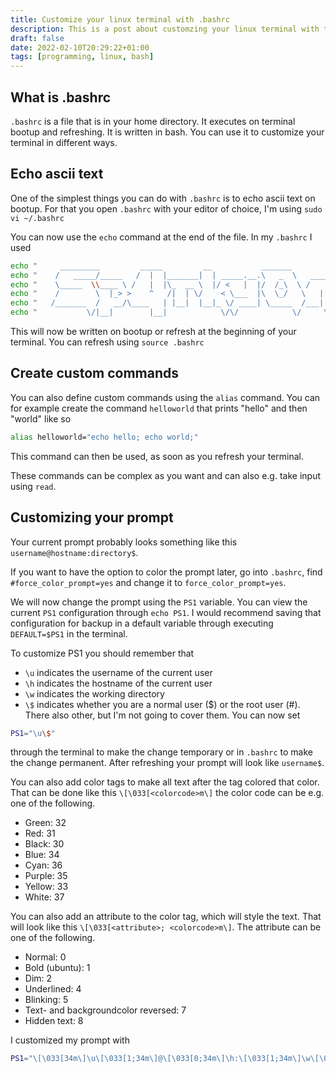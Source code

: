 ```yaml
---
title: Customize your linux terminal with .bashrc
description: This is a post about customzing your linux terminal with the ./bashrc file
draft: false
date: 2022-02-10T20:29:22+01:00
tags: [programming, linux, bash]
---
```


## What is .bashrc

`.bashrc` is a file that is in your home directory. It executes on terminal bootup and refreshing. It is written in bash. You can use it to customize your terminal in different ways.

## Echo ascii text

One of the simplest things you can do with `.bashrc` is to echo ascii text on bootup. For that you open `.bashrc` with your editor of choice, I'm using `sudo vi ~/.bashrc`

You can now use the `echo` command at the end of the file. In my `.bashrc` I used 
```bash
echo "     _________         _____         __           _______                 "
echo "    /   _____/_____   /  |  |_______|  | _____.__.\   _  \   ____   ____  "
echo "    \_____  \\____ \ /   |  |\_  __ \  |/ <   |  |/  /_\  \ /    \_/ __ \ "
echo "    /        \  |_> >    ^   /|  | \/    < \___  |\  \_/   \   |  \  ___/ "
echo "   /_______  /   __/\____   | |__|  |__|_ \/ ____| \_____  /___|  /\___  >"
echo "           \/|__|        |__|            \/\/            \/     \/     \/ "
```
This will now be written on bootup or refresh at the beginning of your terminal. You can refresh using `source .bashrc`

## Create custom commands

You can also define custom commands using the `alias` command. You can for example create the command `helloworld` that prints "hello" and then "world" like so
```bash
alias helloworld="echo hello; echo world;"
```
This command can then be used, as soon as you refresh your terminal.

These commands can be complex as you want and can also e.g. take input using `read`.<br>

## Customizing your prompt

Your current prompt probably looks something like this `username@hostname:directory$`. 

If you want to have the option to color the prompt later, go into `.bashrc`, find `#force_color_prompt=yes` and change it to `force_color_prompt=yes`.

We will now change the prompt using the `PS1` variable. You can view the current `PS1` configuration through `echo PS1`. I would recommend saving that configuration for backup in a default variable through executing `DEFAULT=$PS1` in the terminal. 

To customize PS1 you should remember that 
- `\u` indicates the username of the current user
- `\h` indicates the hostname of the current user
- `\w` indicates the working directory
- `\$` indicates whether you are a normal user ($) or the root user (#).
There also other, but I'm not going to cover them. You can now set 
```bash
PS1="\u\$"
``` 
through the terminal to make the change temporary or in `.bashrc` to make the change permanent. After refreshing your prompt will look like `username$`.

You can also add color tags to make all text after the tag colored that color. That can be done like this `\[\033[<colorcode>m\]` the color code can be e.g. one of the following.
- Green: 32
- Red: 31
- Black: 30
- Blue: 34
- Cyan: 36
- Purple: 35
- Yellow: 33
- White: 37

You can also add an attribute to the color tag, which will style the text. That will look like this `\[\033[<attribute>; <colorcode>m\]`. The attribute can be one of the following.
- Normal: 0
- Bold (ubuntu): 1
- Dim: 2
- Underlined: 4
- Blinking: 5
- Text- and backgroundcolor reversed: 7
- Hidden text: 8

I customized my prompt with 
```bash
PS1="\[\033[34m\]\u\[\033[1;34m\]@\[\033[0;34m\]\h:\[\033[1;34m\]\w\[\033[0;37m\]\$ "
```
